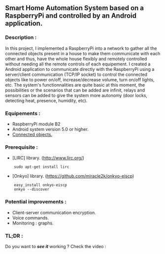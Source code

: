 ## Smart Home Automation System based on a RaspberryPi and controlled by an Android application.

### Description : 
In this project, I implemented a RaspberryPi into a network to gather all the connected objects present in a house to make them communicate with each other and thus, have the whole house flexibly and remotely controlled without needing all the remote controls of each equipement. I created a Android application to communicate directly with the RaspberryPi using a server/client communication (TCP/IP socket) to control the connected objects like to power on/off, increase/decrease volume, turn on/off lights, etc.
The system's functionnalities are quite basic at this moment, the possibilities or the scenarios that can be added are infinit, relays and sensors can be added to give the system more autonomy (door locks, detecting heat, presence, humidity, etc).


### Equipements :
- RaspberryPi module B2
- Android system version 5.0 or higher.
- [Connected objects.](https://github.com/Annaane/RPiSmartHome/tree/master/Docs)


### Prerequisite :
- [LIRC] library. (http://www.lirc.org/)
```
    sudo apt-get install lirc
```
- [Onkyo] library. (https://github.com/miracle2k/onkyo-eiscp)
```
    easy_install onkyo-eiscp
    onkyo --discover
```

### Potential improvements :

- Client-server communication encryption.
- Voice commands.
- Monitoring : graphs.


### TL;DR :
Do you want to **_see it_** working ? Check the video :
